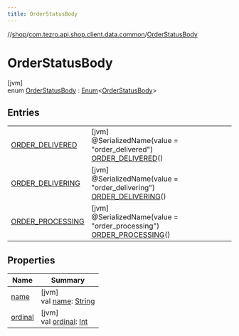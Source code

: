```yaml
---
title: OrderStatusBody
---
```

//[shop](../../../index.html)/[com.tezro.api.shop.client.data.common](../index.html)/[OrderStatusBody](index.html)



# OrderStatusBody



[jvm]\
enum [OrderStatusBody](index.html) : [Enum](https://kotlinlang.org/api/latest/jvm/stdlib/kotlin/-enum/index.html)&lt;[OrderStatusBody](index.html)&gt;



## Entries


| | |
|---|---|
| [ORDER_DELIVERED](-o-r-d-e-r_-d-e-l-i-v-e-r-e-d/index.html) | [jvm]<br>@SerializedName(value = &quot;order_delivered&quot;)<br>[ORDER_DELIVERED](-o-r-d-e-r_-d-e-l-i-v-e-r-e-d/index.html)() |
| [ORDER_DELIVERING](-o-r-d-e-r_-d-e-l-i-v-e-r-i-n-g/index.html) | [jvm]<br>@SerializedName(value = &quot;order_delivering&quot;)<br>[ORDER_DELIVERING](-o-r-d-e-r_-d-e-l-i-v-e-r-i-n-g/index.html)() |
| [ORDER_PROCESSING](-o-r-d-e-r_-p-r-o-c-e-s-s-i-n-g/index.html) | [jvm]<br>@SerializedName(value = &quot;order_processing&quot;)<br>[ORDER_PROCESSING](-o-r-d-e-r_-p-r-o-c-e-s-s-i-n-g/index.html)() |


## Properties


| Name | Summary |
|---|---|
| [name](../../com.tezro.api.shop.model.orders/-order/-currency/-e-t-h/index.html#-372974862%2FProperties%2F-880856229) | [jvm]<br>val [name](../../com.tezro.api.shop.model.orders/-order/-currency/-e-t-h/index.html#-372974862%2FProperties%2F-880856229): [String](https://kotlinlang.org/api/latest/jvm/stdlib/kotlin/-string/index.html) |
| [ordinal](../../com.tezro.api.shop.model.orders/-order/-currency/-e-t-h/index.html#-739389684%2FProperties%2F-880856229) | [jvm]<br>val [ordinal](../../com.tezro.api.shop.model.orders/-order/-currency/-e-t-h/index.html#-739389684%2FProperties%2F-880856229): [Int](https://kotlinlang.org/api/latest/jvm/stdlib/kotlin/-int/index.html) |

